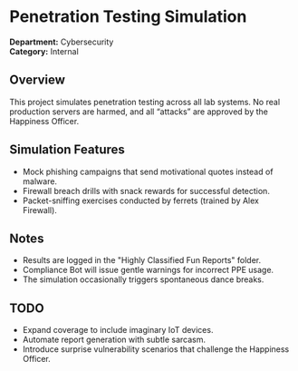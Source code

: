 # Penetration Testing Simulation

**Department:** Cybersecurity  
**Category:** Internal  

## Overview
This project simulates penetration testing across all lab systems. No real production servers are harmed, and all “attacks” are approved by the Happiness Officer.  

## Simulation Features
- Mock phishing campaigns that send motivational quotes instead of malware.  
- Firewall breach drills with snack rewards for successful detection.  
- Packet-sniffing exercises conducted by ferrets (trained by Alex Firewall).  

## Notes
- Results are logged in the "Highly Classified Fun Reports" folder.  
- Compliance Bot will issue gentle warnings for incorrect PPE usage.  
- The simulation occasionally triggers spontaneous dance breaks.  

## TODO
- Expand coverage to include imaginary IoT devices.  
- Automate report generation with subtle sarcasm.  
- Introduce surprise vulnerability scenarios that challenge the Happiness Officer.
